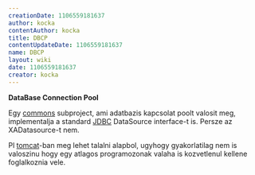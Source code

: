 ```yaml
---
creationDate: 1106559181637 
author: kocka 
contentAuthor: kocka 
title: DBCP 
contentUpdateDate: 1106559181637 
name: DBCP 
layout: wiki 
date: 1106559181637 
creator: kocka 
---
```

__DataBase Connection Pool__

Egy [commons](commons.html) subproject, ami adatbazis kapcsolat poolt valosit meg, implementalja a standard [JDBC](JDBC.html) DataSource interface-t is. Persze az XADatasource-t nem.

Pl [tomcat](tomcat.html)-ban meg lehet talalni alapbol, ugyhogy gyakorlatilag nem is valoszinu hogy egy atlagos programozonak valaha is kozvetlenul kellene foglalkoznia vele.
